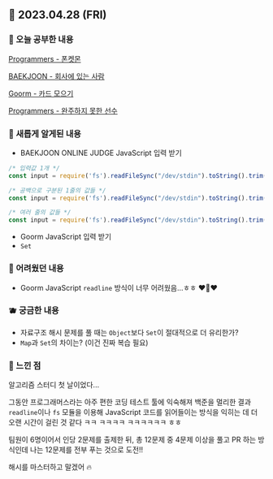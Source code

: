 ## 🍰 2023.04.28 (FRI)

### 🍑 오늘 공부한 내용

[Programmers - 폰켓몬](https://github.com/merryfraise/algorithms/blob/main/programmers/level%201/230428/%ED%8F%B0%EC%BC%93%EB%AA%AC.js "Programmers - 폰켓몬")

[BAEKJOON - 회사에 있는 사람](https://github.com/merryfraise/algorithms/blob/main/baekjoon/silver/230428/%ED%9A%8C%EC%82%AC%EC%97%90%20%EC%9E%88%EB%8A%94%20%EC%82%AC%EB%9E%8C.js "BAEKJOON - 회사에 있는 사람")

[Goorm - 카드 모으기](https://github.com/merryfraise/algorithms/blob/main/goorm/%EB%82%9C%EC%9D%B4%EB%8F%84%202/230428/%EC%B9%B4%EB%93%9C%20%EB%AA%A8%EC%9C%BC%EA%B8%B0.js "Goorm - 카드 모으기")

[Programmers - 완주하지 못한 선수](https://github.com/merryfraise/algorithms/blob/main/programmers/level%201/230428/%EC%99%84%EC%A3%BC%ED%95%98%EC%A7%80%20%EB%AA%BB%ED%95%9C%20%EC%84%A0%EC%88%98.js "Programmers - 완주하지 못한 선수")

### 🍓 새롭게 알게된 내용

-   BAEKJOON ONLINE JUDGE JavaScript 입력 받기

```js
/* 입력값 1개 */
const input = require('fs').readFileSync("/dev/stdin").toString().trim();
```

```js
/* 공백으로 구분된 1줄의 값들 */
const input = require('fs').readFileSync("/dev/stdin").toString().trim().split(" ");
```

```js
/* 여러 줄의 값들 */
const input = require('fs').readFileSync("/dev/stdin").toString().trim().split("\n");
```

-   Goorm JavaScript 입력 받기
-   `Set`

### 🍒 어려웠던 내용

-   Goorm JavaScript `readline` 방식이 너무 어려웠음...ㅎㅎ ❤️👿❤️

### 🫐 궁금한 내용

-   자료구조 해시 문제를 풀 때는 `Object`보다 `Set`이 절대적으로 더 유리한가?
-   `Map`과 `Set`의 차이는? (이건 진짜 복습 필요)

### 🐰 느낀 점

알고리즘 스터디 첫 날이었다...

그동안 프로그래머스라는 아주 편한 코딩 테스트 툴에 익숙해져 백준을 멀리한 결과 `readline`이나 `fs` 모듈을 이용해 JavaScript 코드를 읽어들이는 방식을 익히는 데 더 오랜 시간이 걸린 것 같다 ㅋㅋ ㅋㅋㅋㅋ ㅋㅋㅋㅋㅋㅋ ㅎㅎ

팀원이 6명이어서 인당 2문제를 출제한 뒤, 총 12문제 중 4문제 이상을 풀고 PR 하는 방식인데 나는 12문제를 전부 푸는 것으로 도전!!

해시를 마스터하고 말겠어 🔥
